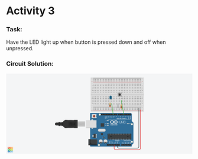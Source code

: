 # Activity 3

### Task:
Have the LED light up when button is pressed down and off when unpressed.

### Circuit Solution:
![Circuit Solution](https://github.com/bmesbuildteamucla/pulseox19-20/blob/master/Module%202%20Workshops/Images/Activity3.png)
